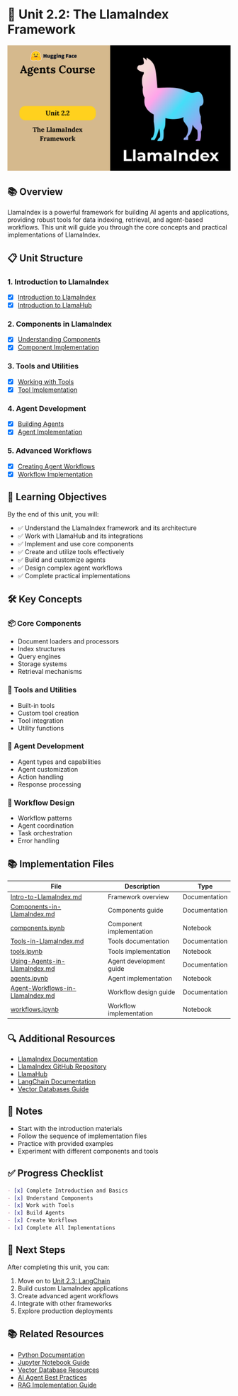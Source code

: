 # 🦙 Unit 2.2: The LlamaIndex Framework

![LlamaIndex Framework](../../assets/thumbnail2.2.png)

## 📚 Overview

LlamaIndex is a powerful framework for building AI agents and applications, providing robust tools for data indexing, retrieval, and agent-based workflows. This unit will guide you through the core concepts and practical implementations of LlamaIndex.

## 📋 Unit Structure

### 1. Introduction to LlamaIndex
- [x] [Introduction to LlamaIndex](./Intro-to-LlamaIndex.md)
- [x] [Introduction to LlamaHub](./Intro-to-LlamaIndex.md#llamahub)

### 2. Components in LlamaIndex
- [x] [Understanding Components](./Components-in-LlamaIndex.md)
- [x] [Component Implementation](./components.ipynb)

### 3. Tools and Utilities
- [x] [Working with Tools](./Tools-in-LlamaIndex.md)
- [x] [Tool Implementation](./tools.ipynb)

### 4. Agent Development
- [x] [Building Agents](./Using-Agents-in-LlamaIndex.md)
- [x] [Agent Implementation](./agents.ipynb)

### 5. Advanced Workflows
- [x] [Creating Agent Workflows](./Agent-Workflows-in-LlamaIndex.md)
- [x] [Workflow Implementation](./workflows.ipynb)

## 🎯 Learning Objectives

By the end of this unit, you will:

- ✅ Understand the LlamaIndex framework and its architecture
- ✅ Work with LlamaHub and its integrations
- ✅ Implement and use core components
- ✅ Create and utilize tools effectively
- ✅ Build and customize agents
- ✅ Design complex agent workflows
- ✅ Complete practical implementations

## 🛠️ Key Concepts

### 📦 Core Components
- Document loaders and processors
- Index structures
- Query engines
- Storage systems
- Retrieval mechanisms

### 🔧 Tools and Utilities
- Built-in tools
- Custom tool creation
- Tool integration
- Utility functions

### 🤖 Agent Development
- Agent types and capabilities
- Agent customization
- Action handling
- Response processing

### 🔄 Workflow Design
- Workflow patterns
- Agent coordination
- Task orchestration
- Error handling

## 📚 Implementation Files

| File | Description | Type |
|------|-------------|------|
| [Intro-to-LlamaIndex.md](./Intro-to-LlamaIndex.md) | Framework overview | Documentation |
| [Components-in-LlamaIndex.md](./Components-in-LlamaIndex.md) | Components guide | Documentation |
| [components.ipynb](./components.ipynb) | Component implementation | Notebook |
| [Tools-in-LlamaIndex.md](./Tools-in-LlamaIndex.md) | Tools documentation | Documentation |
| [tools.ipynb](./tools.ipynb) | Tools implementation | Notebook |
| [Using-Agents-in-LlamaIndex.md](./Using-Agents-in-LlamaIndex.md) | Agent development guide | Documentation |
| [agents.ipynb](./agents.ipynb) | Agent implementation | Notebook |
| [Agent-Workflows-in-LlamaIndex.md](./Agent-Workflows-in-LlamaIndex.md) | Workflow design guide | Documentation |
| [workflows.ipynb](./workflows.ipynb) | Workflow implementation | Notebook |

## 🔍 Additional Resources

- [LlamaIndex Documentation](https://docs.llamaindex.ai/)
- [LlamaIndex GitHub Repository](https://github.com/run-llama/llama_index)
- [LlamaHub](https://llamahub.ai/)
- [LangChain Documentation](https://python.langchain.com/docs/get_started/introduction)
- [Vector Databases Guide](https://docs.llamaindex.ai/en/stable/examples/vector_stores/vector_stores.html)

## 📝 Notes

- Start with the introduction materials
- Follow the sequence of implementation files
- Practice with provided examples
- Experiment with different components and tools

## ✅ Progress Checklist

```markdown
- [x] Complete Introduction and Basics
- [x] Understand Components
- [x] Work with Tools
- [x] Build Agents
- [x] Create Workflows
- [x] Complete All Implementations
```

## 🚀 Next Steps

After completing this unit, you can:
1. Move on to [Unit 2.3: LangChain](../Unit-2.3-LangChain/README.md)
2. Build custom LlamaIndex applications
3. Create advanced agent workflows
4. Integrate with other frameworks
5. Explore production deployments

## 📚 Related Resources

- [Python Documentation](https://docs.python.org/3/)
- [Jupyter Notebook Guide](https://jupyter.org/documentation)
- [Vector Database Resources](https://docs.llamaindex.ai/en/stable/examples/vector_stores/vector_stores.html)
- [AI Agent Best Practices](https://docs.llamaindex.ai/en/stable/examples/agent/agent.html)
- [RAG Implementation Guide](https://docs.llamaindex.ai/en/stable/examples/retrieval/retrieval.html)
